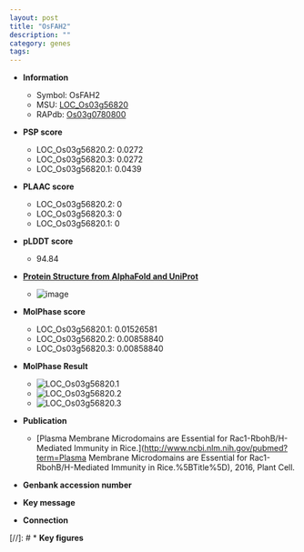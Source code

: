 ```yaml
---
layout: post
title: "OsFAH2"
description: ""
category: genes
tags: 
---
```


* **Information**  
    + Symbol: OsFAH2  
    + MSU: [LOC_Os03g56820](http://rice.plantbiology.msu.edu/cgi-bin/ORF_infopage.cgi?orf=LOC_Os03g56820)  
    + RAPdb: [Os03g0780800](http://rapdb.dna.affrc.go.jp/viewer/gbrowse_details/irgsp1?name=Os03g0780800)  

* **PSP score**  
    + LOC_Os03g56820.2: 0.0272 
    + LOC_Os03g56820.3: 0.0272 
    + LOC_Os03g56820.1: 0.0439 

* **PLAAC score**  
    + LOC_Os03g56820.2: 0 
    + LOC_Os03g56820.3: 0 
    + LOC_Os03g56820.1: 0 

* **pLDDT score**
    + 94.84

* **[Protein Structure from AlphaFold and UniProt](https://www.uniprot.org/uniprotkb/Q9AY73/entry#structure)**
    + ![image](https://ricepsp.github.io/images/Q9/AF-Q9AY73-F1.png)

* **MolPhase score**
    + LOC_Os03g56820.1: 0.01526581
    + LOC_Os03g56820.2: 0.00858840
    + LOC_Os03g56820.3: 0.00858840

* **MolPhase Result**
    + ![LOC_Os03g56820.1](https://304243504.github.io/Pictures/LOC_Os03g/LOC_Os03g56820.1.png)
    + ![LOC_Os03g56820.2](https://304243504.github.io/Pictures/LOC_Os03g/LOC_Os03g56820.2.png)
    + ![LOC_Os03g56820.3](https://304243504.github.io/Pictures/LOC_Os03g/LOC_Os03g56820.3.png)

* **Publication**  
    + [Plasma Membrane Microdomains are Essential for Rac1-RbohB/H-Mediated Immunity in Rice.](http://www.ncbi.nlm.nih.gov/pubmed?term=Plasma Membrane Microdomains are Essential for Rac1-RbohB/H-Mediated Immunity in Rice.%5BTitle%5D), 2016, Plant Cell.

* **Genbank accession number**  

* **Key message**  

* **Connection**  

[//]: # * **Key figures**  


